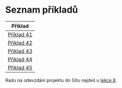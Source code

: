 # Seznam příkladů

|Příklad |
|---|
| [Příklad 41](priklad41.md) |
| [Příklad 42](priklad42.md) |
| [Příklad 43](priklad43.md) |
| [Příklad 44](priklad44.md) |
| [Příklad 45](priklad45.md) |

Radu na odevzdání projektu do Gitu najdeš u [lekce 8](../8/lekce.md).

